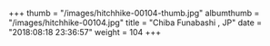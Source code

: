 +++
thumb = "/images/hitchhike-00104-thumb.jpg"
albumthumb = "/images/hitchhike-00104.jpg"
title = "Chiba Funabashi , JP"
date = "2018:08:18 23:36:57"
weight = 104
+++
